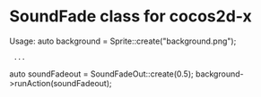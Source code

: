 # SoundFade class for cocos2d-x

Usage:
  auto background = Sprite::create("background.png");

     ...

  auto soundFadeout = SoundFadeOut::create(0.5);
  background->runAction(soundFadeout);
